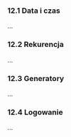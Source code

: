 ### 12.1 Data i czas
...

### 12.2 Rekurencja
...

### 12.3 Generatory
...

### 12.4 Logowanie
...

